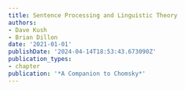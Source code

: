 ```yaml
---
title: Sentence Processing and Linguistic Theory
authors:
- Dave Kush
- Brian Dillon
date: '2021-01-01'
publishDate: '2024-04-14T18:53:43.673090Z'
publication_types:
- chapter
publication: '*A Companion to Chomsky*'
---
```

